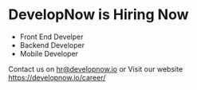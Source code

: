 # DevelopNow is Hiring Now

- Front End Develper 
- Backend Developer 
- Mobile Developer

Contact us on hr@developnow.io or
Visit our website https://developnow.io/career/
